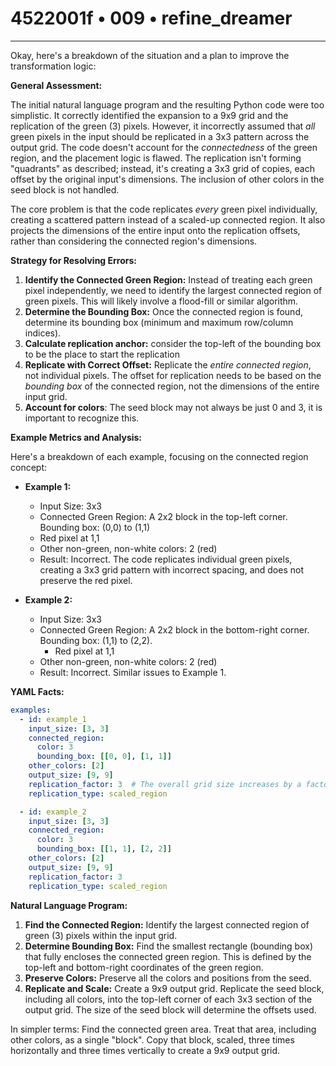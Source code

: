 # 4522001f • 009 • refine_dreamer

---
Okay, here's a breakdown of the situation and a plan to improve the transformation logic:

**General Assessment:**

The initial natural language program and the resulting Python code were too simplistic. It correctly identified the expansion to a 9x9 grid and the replication of the green (3) pixels. However, it incorrectly assumed that *all* green pixels in the input should be replicated in a 3x3 pattern across the output grid. The code doesn't account for the *connectedness* of the green region, and the placement logic is flawed. The replication isn't forming "quadrants" as described; instead, it's creating a 3x3 grid of copies, each offset by the original input's dimensions. The inclusion of other colors in the seed block is not handled.

The core problem is that the code replicates *every* green pixel individually, creating a scattered pattern instead of a scaled-up connected region.  It also projects the dimensions of the entire input onto the replication offsets, rather than considering the connected region's dimensions.

**Strategy for Resolving Errors:**

1.  **Identify the Connected Green Region:** Instead of treating each green pixel independently, we need to identify the largest connected region of green pixels. This will likely involve a flood-fill or similar algorithm.
2.  **Determine the Bounding Box:** Once the connected region is found, determine its bounding box (minimum and maximum row/column indices).
3. **Calculate replication anchor:** consider the top-left of the bounding box to be the place to start the replication
4.  **Replicate with Correct Offset:** Replicate the *entire connected region*, not individual pixels. The offset for replication needs to be based on the *bounding box* of the connected region, not the dimensions of the entire input grid.
5. **Account for colors**: The seed block may not always be just 0 and 3, it is important to recognize this.

**Example Metrics and Analysis:**

Here's a breakdown of each example, focusing on the connected region concept:

*   **Example 1:**

    *   Input Size: 3x3
    *   Connected Green Region: A 2x2 block in the top-left corner. Bounding box: (0,0) to (1,1)
    *   Red pixel at 1,1
    *   Other non-green, non-white colors: 2 (red)
    *   Result: Incorrect. The code replicates individual green pixels, creating a 3x3 grid pattern with incorrect spacing, and does not preserve the red pixel.
*   **Example 2:**

    *   Input Size: 3x3
    *   Connected Green Region: A 2x2 block in the bottom-right corner. Bounding box: (1,1) to (2,2).
        *   Red pixel at 1,1
    *   Other non-green, non-white colors: 2 (red)
    *   Result: Incorrect.  Similar issues to Example 1.

**YAML Facts:**

```yaml
examples:
  - id: example_1
    input_size: [3, 3]
    connected_region:
      color: 3
      bounding_box: [[0, 0], [1, 1]]
    other_colors: [2]
    output_size: [9, 9]
    replication_factor: 3  # The overall grid size increases by a factor of 3
    replication_type: scaled_region

  - id: example_2
    input_size: [3, 3]
    connected_region:
      color: 3
      bounding_box: [[1, 1], [2, 2]]
    other_colors: [2]
    output_size: [9, 9]
    replication_factor: 3
    replication_type: scaled_region

```

**Natural Language Program:**

1.  **Find the Connected Region:** Identify the largest connected region of green (3) pixels within the input grid.
2.  **Determine Bounding Box:** Find the smallest rectangle (bounding box) that fully encloses the connected green region. This is defined by the top-left and bottom-right coordinates of the green region.
3. **Preserve Colors:** Preserve all the colors and positions from the seed.
4.  **Replicate and Scale:** Create a 9x9 output grid. Replicate the seed block, including all colors, into the top-left corner of each 3x3 section of the output grid.  The size of the seed block will determine the offsets used.

In simpler terms: Find the connected green area.  Treat that area, including other colors, as a single "block". Copy that block, scaled, three times horizontally and three times vertically to create a 9x9 output grid.

